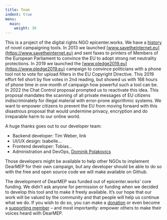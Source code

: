 ```yaml
---
title: Team
indent: true
menu:
  main:
    weight: 30
---
```

This is a project of the digital rights NGO epicenter.works. We have a [history](https://en.epicenter.works/history) of novel campaigning tools. In 2013 we launched [www.savetheinternet.eu](https://www.savetheinternet.eu) and sent faxes to printers of Members of the European Parliament to convince the EU to adopt strong net neutrality protections. In 2019 we launched the [www.pledge2019.eu](https://www.pledge2019.eu) campaign to convince politicians with a phone tool not to vote for upload filters in the EU Copyright Directive. This 2019 effort fell short by five votes in 2nd reading, but showed us with 168 hours of phone time in one month of campaign how powerful such a tool can be. In 2022 the Chat Control proposal prompted us to reactivate this idea. This proposal mandates the scanning of all private messages of EU citizens indiscriminately for illegal material with error-prone algorithmic systems. We want to empower citizens to prevent the EU from moving forward with this disastrous proposal that would undermine privacy, encryption and do irreparable harm to our online world.

A huge thanks goes out to our developer team:
- Backend developer: Tim Weber, link
- UI/UX design: Isabelle…
- Frontend developer: Tobias…
- Administration and DevOps, [Dominik Polakovics](https://cloonar.com)

Those developers might be available to help other NGOs to implement DearMEP for their own campaign, but any developer should be able to do so with the free and open source code we will make available on Github.

The development of DearMEP was funded out of epicenter.works’ core funding. We didn’t ask anyone for permission or funding when we decided to develop this tool and to make it freely available. It’s our hope that our work will be valued by the community and that people will help us continue what we do. If you wish to do so, you can make a [donation](https://spenden.epicenter.works) or even become a [supporting member](https://support.epicenter.works) – and most importantly: empower others to make their voices heard with DearMEP.
